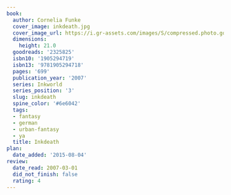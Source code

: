 ```yaml
---
book:
  author: Cornelia Funke
  cover_image: inkdeath.jpg
  cover_image_url: https://i.gr-assets.com/images/S/compressed.photo.goodreads.com/books/1327341991l/2325825._SX98_.jpg
  dimensions:
    height: 21.0
  goodreads: '2325825'
  isbn10: '1905294719'
  isbn13: '9781905294718'
  pages: '699'
  publication_year: '2007'
  series: Inkworld
  series_position: '3'
  slug: inkdeath
  spine_color: '#6e6042'
  tags:
  - fantasy
  - german
  - urban-fantasy
  - ya
  title: Inkdeath
plan:
  date_added: '2015-08-04'
review:
  date_read: 2007-03-01
  did_not_finish: false
  rating: 4
---
```

